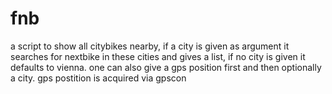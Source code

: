 # fnb
a script to show all citybikes nearby, if a city is given as argument it searches for nextbike in these cities and gives a list, if no city is given it defaults to vienna. one can also give a gps position first and then optionally a city. gps postition is acquired via gpscon
